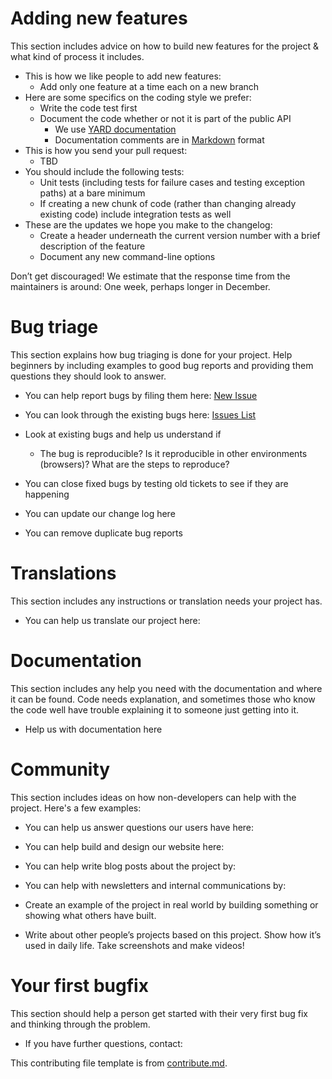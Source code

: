 # Adding new features

This section includes advice on how to build new features for the project & what kind of process it includes. 

* This is how we like people to add new features:
    * Add only one feature at a time each on a new branch
* Here are some specifics on the coding style we prefer:
    * Write the code test first
    * Document the code whether or not it is part of the public API
        * We use [YARD documentation](http://yardoc.org/)
        * Documentation comments are in [Markdown](http://daringfireball.net/projects/markdown/) format
* This is how you send your pull request:
    * TBD
* You should include the following tests:
    * Unit tests (including tests for failure cases and testing exception paths) at a bare minimum
    * If creating a new chunk of code (rather than changing already existing code) include integration tests as well
* These are the updates we hope you make to the changelog:
    * Create a header underneath the current version number with a brief description of the feature
    * Document any new command-line options

Don’t get discouraged! We estimate that the response time from the maintainers is around: One week, perhaps longer in December.

# Bug triage

This section explains how bug triaging is done for your project. Help beginners by including examples to good bug reports and providing them questions they should look to answer. 

* You can help report bugs by filing them here: [New Issue](https://github.com/lifted-studios/html-pipeline-cite/issues/new)
* You can look through the existing bugs here: [Issues List](https://github.com/lifted-studios/html-pipeline-cite/issues)

* Look at existing bugs and help us understand if
    * The bug is reproducible? Is it reproducible in other environments (browsers)? What are the steps to reproduce? 

* You can close fixed bugs by testing old tickets to see if they are happening
* You can update our change log here
* You can remove duplicate bug reports

# Translations

This section includes any instructions or translation needs your project has. 

* You can help us translate our project here: 

# Documentation

This section includes any help you need with the documentation and where it can be found. Code needs explanation, and sometimes those who know the code well have trouble explaining it to someone just getting into it. 

* Help us with documentation here

# Community 
This section includes ideas on how non-developers can help with the project. Here's a few examples:

* You can help us answer questions our users have here: 
* You can help build and design our website here:
* You can help write blog posts about the project by: 
* You can help with newsletters and internal communications by: 

* Create an example of the project in real world by building something or
showing what others have built. 
* Write about other people’s projects based on this project. Show how
it’s used in daily life. Take screenshots and make videos!


# Your first bugfix
This section should help a person get started with their very first bug fix and thinking through the problem.

* If you have further questions, contact:

This contributing file template is from [contribute.md](http://contribute.md/).
